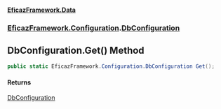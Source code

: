 #### [EficazFramework.Data](EficazFrameworkData.md 'EficazFramework Data')
### [EficazFramework.Configuration](EficazFrameworkData.md#EficazFramework.Configuration 'EficazFramework.Configuration').[DbConfiguration](EficazFramework.Configuration/DbConfiguration.md 'EficazFramework.Configuration.DbConfiguration')

## DbConfiguration.Get() Method

```csharp
public static EficazFramework.Configuration.DbConfiguration Get();
```

#### Returns
[DbConfiguration](EficazFramework.Configuration/DbConfiguration.md 'EficazFramework.Configuration.DbConfiguration')
